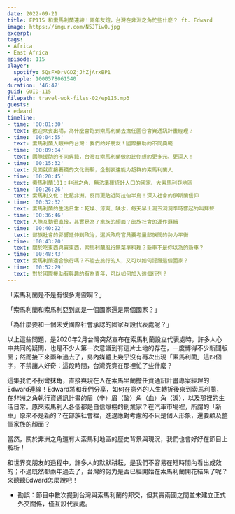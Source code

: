 ```yaml
---
date: 2022-09-21
title: EP115 和索馬利蘭連線！兩年友誼，台灣在非洲之角忙些什麼？ ft. Edward
image: https://imgur.com/N5JTiwQ.jpg
excerpt: 
tags:
- Africa
- East Africa
episode: 115
player:
  spotify: 5QsFXDrVGDZjJhZjArxBP1
  apple: 1000578061540
duration: '46:47'
guid: GUID-115
filepath: travel-wok-files-02/ep115.mp3
guests:
- edward
timeline:
- time: '00:01:30'
  text: 歡迎來賓出場，為什麼會跑到索馬利蘭去擔任國合會資通訊計畫經理？
- time: '00:04:55'
  text: 索馬利蘭人眼中的台灣：我們的好朋友！國際援助的不同典範
- time: '00:09:04'
  text: 國際援助的不同典範，台灣在索馬利蘭做的比你想的更多元、更深入！
- time: '00:15:32'
  text: 見面就直接要錢的文化衝擊，企劃表達能力超群的索馬利蘭人
- time: '00:20:45'
  text: 索馬利蘭101：非洲之角、無法準確統計人口的國家、大索馬利亞地區
- time: '00:26:26'
  text: 索馬利文化：比起非洲，反而更貼近阿拉伯半島！深入社會的伊斯蘭信仰
- time: '00:32:32'
  text: 索馬利蘭的生活日常：乾燥、涼爽、缺水，每天早上洞五洞洞準時響起的叫拜聲
- time: '00:36:46'
  text: 人際互動很直接，其實是為了家族的顏面？部族社會的運作邏輯
- time: '00:40:22'
  text: 部族社會的影響延伸到政治，選派政府官員要考量部族間的勢力平衡
- time: '00:43:20'
  text: 關於吃東西與買東西，索馬利蘭風行無菜單料理？新車不是你以為的新車？
- time: '00:48:43'
  text: 索馬利蘭適合旅行嗎？不能去旅行的人，又可以如何認識這個國家？
- time: '00:52:29'
  text: 對於國際援助有興趣的有為青年，可以如何加入這個行列？
---
```

「索馬利蘭是不是有很多海盜啊？」

「索馬利蘭和索馬利亞到底是一個國家還是兩個國家？」

「為什麼要和一個未受國際社會承認的國家互設代表處呢？」

以上這些問題，是2020年2月台灣突然宣布在索馬利蘭設立代表處時，許多人心中共同的疑問，也是不少人第一次意識到有這片土地的存在，一度博得不少新聞版面；然而接下來兩年過去了，島內媒體上幾乎沒有再次出現「索馬利蘭」這四個字，不禁讓人好奇：這段時間，台灣究竟在那裡忙了些什麼？

這集我們不拐彎抹角，直接與現在人在索馬里蘭擔任資通訊計畫專案經理的Edward連線！Edward將和我們分享，如何在意外的人生轉折後來到索馬利蘭，在非洲之角執行資通訊計畫的眉（辛）眉（酸）角（血）角（淚），以及那裡的生活日常。原來索馬利人各個都是自信爆棚的創業家？在汽車市場裡，所謂的「新車」原來不是新的？在部族社會裡，進退應對考慮的不只是個人形象，還要顧及整個家族的顏面？

當然，關於非洲之角還有大索馬利地區的歷史背景與現況，我們也會好好在節目上解析！

和世界交朋友的過程中，許多人的默默耕耘，是我們不容易在短時間內看出成效的；不過既然都兩年過去了，台灣的努力是否已經開始在索馬利蘭開花結果了呢？來聽聽Edward怎麼說吧！

* 勘誤：節目中數次提到台灣與索馬利蘭的邦交，但其實兩國之間並未建立正式外交關係，僅互設代表處。